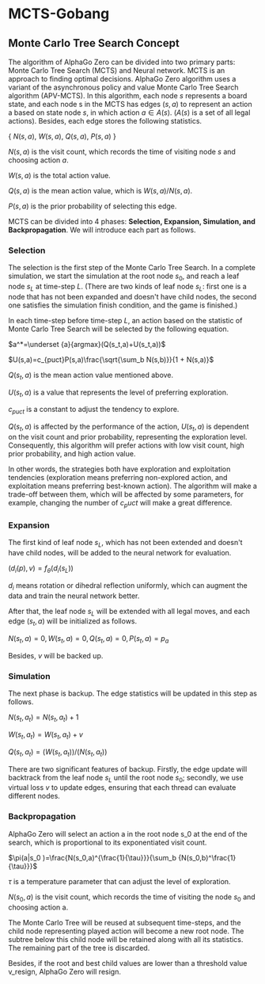 # MCTS-Gobang

## Monte Carlo Tree Search Concept

The algorithm of AlphaGo Zero can be divided into two primary parts: Monte Carlo Tree Search (MCTS) and Neural network. MCTS is an approach to finding optimal decisions. AlphaGo Zero algorithm uses a variant of the asynchronous policy and value Monte Carlo Tree Search algorithm (APV-MCTS). In this algorithm, each node $s$ represents a board state, and each node s in the MCTS has edges $(s,a)$ to represent an action a based on state node $s$, in which action $a \in A(s)$. ($A(s)$ is a set of all legal actions). Besides, each edge stores the following statistics.

{ $N(s,a)$, $W(s,a)$, $Q(s,a)$, $P(s,a)$ }

$N(s,a)$ is the visit count, which records the time of visiting node $s$ and choosing action $a$.

$W(s,a)$ is the total action value.

$Q(s,a)$ is the mean action value, which is $W(s,a)/N(s,a)$.

$P(s,a)$ is the prior probability of selecting this edge.

MCTS can be divided into 4 phases: **Selection, Expansion, Simulation, and Backpropagation**. We will introduce each part as follows.

### Selection

The selection is the first step of the Monte Carlo Tree Search. In a complete simulation, we start the simulation at the root node $s_0$, and reach a leaf node $s_L$ at time-step $L$. (There are two kinds of leaf node $s_L$: first one is a node that has not been expanded and doesn't have child nodes, the second one satisfies the simulation finish condition, and the game is finished.)

In each time-step before time-step $L$, an action based on the statistic of Monte Carlo Tree Search will be selected by the following equation.

$a^*=\underset {a}{argmax}(Q(s_t,a)+U(s_t,a))$

$U(s,a)=c_{puct}P(s,a)\frac{\sqrt{\sum_b N(s,b)}}{1 + N(s,a)}$

$Q(s_t,a)$ is the mean action value mentioned above.

$U(s_t,a)$ is a value that represents the level of preferring exploration.

$c_{puct}$ is a constant to adjust the tendency to explore.

$Q(s_t,a)$ is affected by the performance of the action, $U(s_t,a)$ is dependent on the visit count and prior probability, representing the exploration level. Consequently, this algorithm will prefer actions with low visit count, high prior probability, and high action value.

In other words, the strategies both have exploration and exploitation tendencies (exploration means preferring non-explored action, and exploitation means preferring best-known action). The algorithm will make a trade-off between them, which will be affected by some parameters, for example, changing the number of $c_puct$ will make a great difference.

### Expansion
The first kind of leaf node $s_L$, which has not been extended and doesn't have child nodes, will be added to the neural network for evaluation.

$(d_i (p),v)=f_θ (d_i (s_L))$

$d_i$ means rotation or dihedral reflection uniformly, which can augment the data and train the neural network better.

After that, the leaf node $s_L$ will be extended with all legal moves, and each edge $(s_t,a)$ will be initialized as follows.

${ N(s_t,a)=0, W(s_t,a)=0, Q(s_t,a)=0, P(s_t,a)=p_a }$

Besides, $v$ will be backed up.

### Simulation

The next phase is backup. The edge statistics will be updated in this step as follows.

$N(s_t,a_t) = N(s_t,a_t )+1$

$W(s_t,a_t) = W(s_t,a_t )+ v$

$Q(s_t,a_t) = (W(s_t,a_t))/(N(s_t,a_t))$

There are two significant features of backup. Firstly, the edge update will backtrack from the leaf node $s_L$ until the root node $s_0$; secondly, we use virtual loss $v$ to update edges, ensuring that each thread can evaluate different nodes.

### Backpropagation

AlphaGo Zero will select an action a in the root node s_0 at the end of the search, which is proportional to its exponentiated visit count.

$\pi(a|s_0 )=\frac{N(s_0,a)^{\frac{1}{\tau}}}{\sum_b {N(s_0,b)^\frac{1}{\tau}}}$


$τ$ is a temperature parameter that can adjust the level of exploration.

$N(s_0,a)$ is the visit count, which records the time of visiting the node $s_0$ and choosing action a.

The Monte Carlo Tree will be reused at subsequent time-steps, and the child node representing played action will become a new root node. The subtree below this child node will be retained along with all its statistics. The remaining part of the tree is discarded.

Besides, if the root and best child values are lower than a threshold value v_resign, AlphaGo Zero will resign.

 
